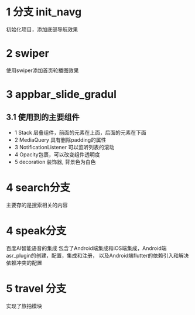 # 1 分支 init_navg
初始化项目，添加底部导航效果
# 2 swiper
使用swiper添加首页轮播图效果
# 3 appbar_slide_gradul
## 3.1 使用到的主要组件
- 1 Stack 层叠组件，前面的元素在上面，后面的元素在下面
- 2 MediaQuery 具有删除padding的属性
- 3 NotificationListener 可以监听列表的滚动
- 4 Opacity包裹，可以改变组件透明度
- 5 decoration 装饰器, 背景色为白色
# 4 search分支
主要存的是搜索相关的内容
# 4 speak分支
百度AI智能语音的集成
包含了Android端集成和iOS端集成，Android端asr_plugin的创建，配置，集成和注册，
以及Android端flutter的依赖引入和解决依赖冲突的配置
# 5 travel 分支
实现了旅拍模块